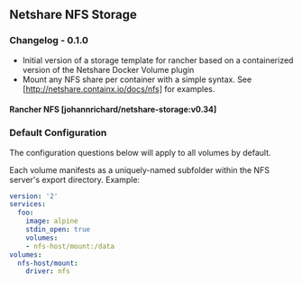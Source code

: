 ## Netshare NFS Storage

### Changelog - 0.1.0

- Initial version of a storage template for rancher based on a containerized version of the Netshare Docker Volume plugin
- Mount any NFS share per container with a simple syntax. See [http://netshare.containx.io/docs/nfs] for examples.

#### Rancher NFS [johannrichard/netshare-storage:v0.34]

### Default Configuration

The configuration questions below will apply to all volumes by default.

Each volume manifests as a uniquely-named subfolder within the NFS server's export directory. Example:

```yaml
version: '2'
services:
  foo:
    image: alpine
    stdin_open: true
    volumes:
    - nfs-host/mount:/data
volumes:
  nfs-host/mount:
    driver: nfs
```